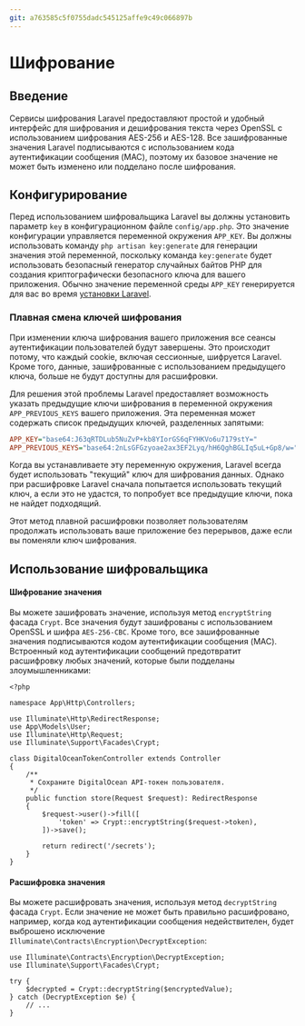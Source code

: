 ```yaml
---
git: a763585c5f0755dadc545125affe9c49c066897b
---
```


# Шифрование


<a name="introduction"></a>
## Введение

Сервисы шифрования Laravel предоставляют простой и удобный интерфейс для шифрования и дешифрования текста через OpenSSL с использованием шифрования AES-256 и AES-128. Все зашифрованные значения Laravel подписываются с использованием кода аутентификации сообщения (MAC), поэтому их базовое значение не может быть изменено или подделано после шифрования.

<a name="configuration"></a>
## Конфигурирование

Перед использованием шифровальщика Laravel вы должны установить параметр `key` в конфигурационном файле `config/app.php`. Это значение конфигурации управляется переменной окружения `APP_KEY`. Вы должны использовать команду `php artisan key:generate` для генерации значения этой переменной, поскольку команда `key:generate` будет использовать безопасный генератор случайных байтов PHP для создания криптографически безопасного ключа для вашего приложения. Обычно значение переменной среды `APP_KEY` генерируется для вас во время [установки Laravel](/docs/{{version}}/installation).

<a name="gracefully-rotating-encryption-keys"></a>
### Плавная смена ключей шифрования

При изменении ключа шифрования вашего приложения все сеансы аутентификации пользователей будут завершены. Это происходит потому, что каждый cookie, включая сессионные, шифруется Laravel. Кроме того, данные, зашифрованные с использованием предыдущего ключа, больше не будут доступны для расшифровки.

Для решения этой проблемы Laravel предоставляет возможность указать предыдущие ключи шифрования в переменной окружения `APP_PREVIOUS_KEYS` вашего приложения. Эта переменная может содержать список предыдущих ключей, разделенных запятыми:

```ini
APP_KEY="base64:J63qRTDLub5NuZvP+kb8YIorGS6qFYHKVo6u7179stY="
APP_PREVIOUS_KEYS="base64:2nLsGFGzyoae2ax3EF2Lyq/hH6QghBGLIq5uL+Gp8/w="
```

Когда вы устанавливаете эту переменную окружения, Laravel всегда будет использовать "текущий" ключ для шифрования данных. Однако при расшифровке Laravel сначала попытается использовать текущий ключ, а если это не удастся, то попробует все предыдущие ключи, пока не найдет подходящий.

Этот метод плавной расшифровки позволяет пользователям продолжать использовать ваше приложение без перерывов, даже если вы поменяли ключ шифрования.

<a name="using-the-encrypter"></a>
## Использование шифровальщика

<a name="encrypting-a-value"></a>
#### Шифрование значения

Вы можете зашифровать значение, используя метод `encryptString` фасада `Crypt`. Все значения будут зашифрованы с использованием OpenSSL и шифра `AES-256-CBC`. Кроме того, все зашифрованные значения подписываются кодом аутентификации сообщения (MAC). Встроенный код аутентификации сообщений предотвратит расшифровку любых значений, которые были подделаны злоумышленниками:

    <?php

    namespace App\Http\Controllers;

    use Illuminate\Http\RedirectResponse;
    use App\Models\User;
    use Illuminate\Http\Request;
    use Illuminate\Support\Facades\Crypt;

    class DigitalOceanTokenController extends Controller
    {
        /**
         * Сохраните DigitalOcean API-токен пользователя.
         */
        public function store(Request $request): RedirectResponse
        {
            $request->user()->fill([
                'token' => Crypt::encryptString($request->token),
            ])->save();

            return redirect('/secrets');
        }
    }

<a name="decrypting-a-value"></a>
#### Расшифровка значения

Вы можете расшифровать значения, используя метод `decryptString` фасада `Crypt`. Если значение не может быть правильно расшифровано, например, когда код аутентификации сообщения недействителен, будет выброшено исключение `Illuminate\Contracts\Encryption\DecryptException`:

    use Illuminate\Contracts\Encryption\DecryptException;
    use Illuminate\Support\Facades\Crypt;

    try {
        $decrypted = Crypt::decryptString($encryptedValue);
    } catch (DecryptException $e) {
        // ...
    }
